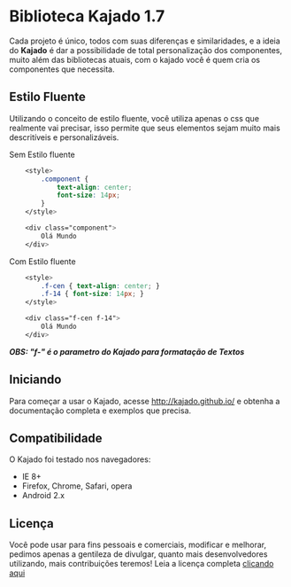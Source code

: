 # Biblioteca Kajado 1.7

Cada projeto é único, todos com suas diferenças e similaridades, e a ideia do **Kajado** é dar a possibilidade de total personalização dos componentes, muito além das bibliotecas atuais, com o kajado você é quem cria os componentes que necessita.

Estilo Fluente
-----------------

Utilizando o conceito de estilo fluente, você utiliza apenas o css que realmente vai precisar, isso permite que seus elementos sejam muito mais descritíveis e personalizáveis.

Sem Estilo fluente
```css
    <style>
        .component {
            text-align: center;
            font-size: 14px;
        }
    </style>

    <div class="component">
        Olá Mundo
    </div>
```

Com Estilo fluente
```css
    <style>
        .f-cen { text-align: center; }
        .f-14 { font-size: 14px; }
    </style>

    <div class="f-cen f-14">
        Olá Mundo
    </div>
```

***OBS: "f-" é o parametro do Kajado para formatação de Textos*** 


Iniciando
-----------------

Para começar a usar o Kajado, acesse <http://kajado.github.io/> e obtenha a documentação completa e exemplos que precisa.


Compatibilidade
-----------------

O Kajado foi testado nos navegadores:

* IE 8+
* Firefox, Chrome, Safari, opera
* Android 2.x


Licença
-----------------

Você pode usar para fins pessoais e comerciais, modificar e melhorar, pedimos apenas a gentileza de divulgar, quanto mais desenvolvedores utilizando, mais contribuições teremos! 
Leia a licença completa [clicando aqui](https://github.com/kajado/kajado/blob/master/LICENSE)

